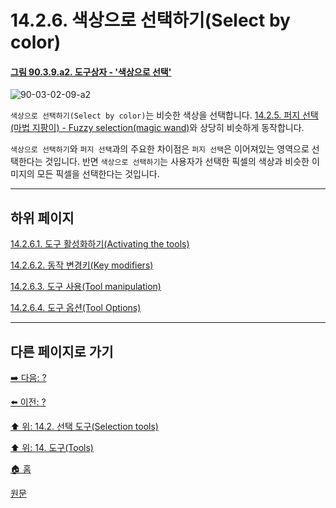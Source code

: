 # 14.2.6. 색상으로 선택하기(Select by color)

<a id="90-03-02-09-a2"></a>

#### [그림 90.3.9.a2. 도구상자 - '색상으로 선택'](./90-03-02-09-select_by_color.md#90-03-02-09-a2)
![90-03-02-09-a2](https://github.com/wonder13662/gimp/assets/15767104/9e8e22db-18f5-4690-ac6f-b49d1975a32e)

`색상으로 선택하기(Select by color)`는 비슷한 색상을 선택합니다. [14.2.5. 퍼지 선택(마법 지팡이) - Fuzzy selection(magic wand)](./14-02-05-00-fuzzy-selection-magic-wand.md)와 상당히 비슷하게 동작합니다.

`색상으로 선택하기`와 `퍼지 선택`과의 주요한 차이점은 `퍼지 선택`은 이어져있는 영역으로 선택한다는 것입니다. 반면 `색상으로 선택하기`는 사용자가 선택한 픽셀의 색상과 비슷한 이미지의 모든 픽셀을 선택한다는 것입니다.

***

## 하위 페이지

[14.2.6.1. 도구 활성화하기(Activating the tools)](./14-02-06-01-activating_the_tool.md)

[14.2.6.2. 동작 변경키(Key modifiers)](./14-02-06-02-key_modifiers.md)

[14.2.6.3. 도구 사용(Tool manipulation)](./14-02-06-03-tool_manipulation.md)

[14.2.6.4. 도구 옵션(Tool Options)](./14-02-06-04-tool_options.md)

***

## 다른 페이지로 가기

[➡️ 다음: ?]()

[⬅️ 이전: ?]()

[⬆️ 위: 14.2. 선택 도구(Selection tools)](./14-02-00-selection-tools.md)

[⬆️ 위: 14. 도구(Tools)](./14-00-tools.md)

[🏠 홈](./00-home.md)

[원문](https://docs.gimp.org/2.10/ko/gimp-tool-by-color-select.html)